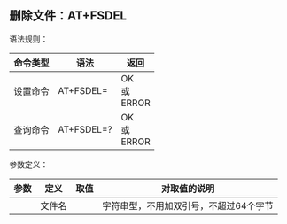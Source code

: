 ## 删除文件：AT+FSDEL

语法规则：

| 命令类型 | 语法                | 返回              |
| -------- | ------------------- | ----------------- |
| 设置命令 | AT+FSDEL=<filename> | OK<br>或<br>ERROR |
| 查询命令 | AT+FSDEL=?          | OK<br>或<br>ERROR |

 

参数定义：

| 参数       | 定义   | 取值 | 对取值的说明                           |
| ---------- | ------ | ---- | -------------------------------------- |
| <filename> | 文件名 |      | 字符串型，不用加双引号，不超过64个字节 |
